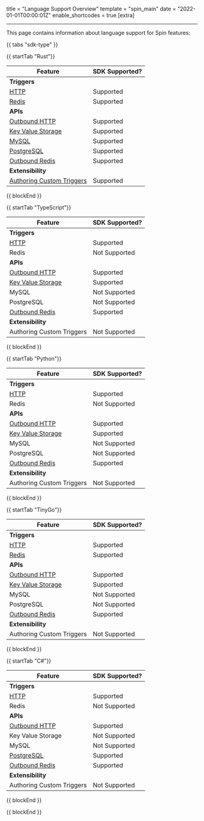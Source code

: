 title = "Language Support Overview"
template = "spin_main"
date = "2022-01-01T00:00:01Z"
enable_shortcodes = true
[extra]

---

This page contains information about language support for Spin features:

{{ tabs "sdk-type" }}

{{ startTab "Rust"}}

| Feature | SDK Supported? |
|-----|-----|
| **Triggers** |
| [HTTP](https://developer.fermyon.com/spin/http-trigger) | Supported |
| [Redis](https://developer.fermyon.com/spin/redis-trigger) | Supported |
| **APIs** |
| [Outbound HTTP](https://developer.fermyon.com/spin/rust-components.md#sending-outbound-http-requests) | Supported |
| [Key Value Storage](https://developer.fermyon.com/spin/kv-store-api-guide) | Supported |
| [MySQL](https://developer.fermyon.com/spin/rdbms-storage#using-mysql-and-postgresql-from-applications) | Supported |
| [PostgreSQL](https://developer.fermyon.com/spin/rdbms-storage#using-mysql-and-postgresql-from-applications) | Supported |
| [Outbound Redis](https://developer.fermyon.com/spin/rust-components.md#storing-data-in-redis-from-rust-components) | Supported |
| **Extensibility** |
| [Authoring Custom Triggers](https://developer.fermyon.com/spin/extending-and-embedding) | Supported |

{{ blockEnd }}

{{ startTab "TypeScript"}}

| Feature | SDK Supported? |
|-----|-----|
| **Triggers** |
| [HTTP](https://developer.fermyon.com/spin/javascript-components#http-components) | Supported |
| Redis | Not Supported |
| **APIs** |
| [Outbound HTTP](https://developer.fermyon.com/spin/javascript-components#sending-outbound-http-requests) | Supported |
| [Key Value Storage](https://developer.fermyon.com/spin/kv-store-api-guide) | Supported |
| MySQL | Not Supported |
| PostgreSQL| Not Supported |
| [Outbound Redis](https://developer.fermyon.com/spin/javascript-components#storing-data-in-redis-from-jsts-components) | Supported |
| **Extensibility** |
| Authoring Custom Triggers | Not Supported |

{{ blockEnd }}

{{ startTab "Python"}}

| Feature | SDK Supported? |
|-----|-----|
| **Triggers** |
| [HTTP](https://developer.fermyon.com/spin/python-components#a-simple-http-components-example) | Supported |
| Redis | Not Supported |
| **APIs** |
| [Outbound HTTP](https://developer.fermyon.com/spin/python-components#an-outbound-http-example) | Supported |
| [Key Value Storage](https://developer.fermyon.com/spin/kv-store-tutorial) | Supported |
| MySQL | Not Supported |
| PostgreSQL | Not Supported |
| [Outbound Redis](https://developer.fermyon.com/spin/python-components#an-outbound-redis-example) | Supported |
| **Extensibility** |
| Authoring Custom Triggers | Not Supported |

{{ blockEnd }}

{{ startTab "TinyGo"}}

| Feature | SDK Supported? |
|-----|-----|
| **Triggers** |
| [HTTP](https://developer.fermyon.com/spin/go-components#http-components) | Supported |
| [Redis](https://developer.fermyon.com/spin/go-components#redis-components) | Supported |
| **APIs** |
| [Outbound HTTP](https://developer.fermyon.com/spin/go-components#sending-outbound-http-requests) | Supported |
| [Key Value Storage](https://developer.fermyon.com/spin/kv-store-tutorial) | Supported |
| MySQL | Not Supported |
| PostgreSQL | Not Supported |
| [Outbound Redis](https://developer.fermyon.com/spin/go-components#storing-data-in-redis-from-go-components) | Supported |
| **Extensibility** |
| Authoring Custom Triggers | Not Supported |

{{ blockEnd }}

{{ startTab "C#"}}

| Feature | SDK Supported? |
|-----|-----|
| **Triggers** |
| [HTTP](https://github.com/fermyon/spin-dotnet-sdk#handling-http-requests) | Supported |
| Redis | Not Supported |
| **APIs** |
| [Outbound HTTP](https://github.com/fermyon/spin-dotnet-sdk#making-outbound-http-requests) | Supported |
| Key Value Storage | Not Supported |
| MySQL | Not Supported |
| [PostgreSQL](https://github.com/fermyon/spin-dotnet-sdk#working-with-postgres) | Supported |
| [Outbound Redis](https://github.com/fermyon/spin-dotnet-sdk#making-redis-requests) | Supported |
| **Extensibility** |
| Authoring Custom Triggers | Not Supported |

{{ blockEnd }}

{{ blockEnd }}